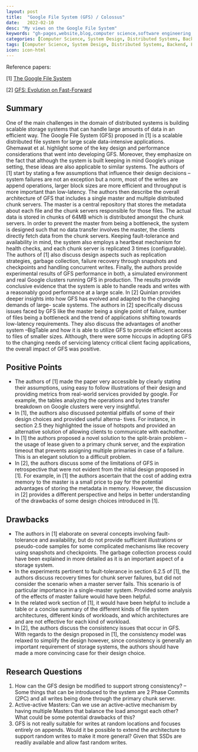 ```yaml
---
layout: post
title:  "Google File System (GFS) / Colossus"
date:   2022-02-10
desc: "My views on the Google File System"
keywords: "gh-pages,website,blog,computer science,software engineering,system design,distributed systems, file systems"
categories: [Computer Science, System Design, Distributed Systems, Backend, File systems, Software Engineering, Storage]
tags: [Computer Science, System Design, Distributed Systems, Backend, File systems, Software Engineering, Storage]
icon: icon-html
---
```

Reference papers:

\[1\] [The Google File System](https://pdos.csail.mit.edu/papers/chord:sigcomm01/chord_sigcomm.pdf)

\[2\] [GFS: Evolution on Fast-Forward](https://cacm.acm.org/magazines/2010/3/76283-gfs-evolution-on-fast-forward/fulltext)

## Summary 
One of the main challenges in the domain of distributed systems is building scalable storage systems that can handle large amounts of data in an efficient way. The Google File System (GFS) proposed in [1] is a scalable distributed file system for large scale data-intensive applications. Ghemawat et al. highlight some of the key design and performance considerations that went into developing GFS. Moreover, they emphasize on the fact that although the system is built keeping in mind Google’s unique setting, these ideas are also applicable to similar systems. The authors of [1] start by stating a few assumptions that influence their design decisions – system failures are not an exception but a norm, most of the writes are append operations, larger block sizes are more efficient and throughput is more important than low-latency. The authors then describe the overall architecture of GFS that includes a single master and multiple distributed chunk servers. The master is a central repository that stores the metadata about each file and the chunk servers responsible for those files. The actual data is stored in chunks of 64MB which is distributed amongst the chunk servers. In order to prevent the master from being a bottleneck, the system is designed such that no data transfer involves the master, the clients directly fetch data from the chunk servers. Keeping fault-tolerance and availability in mind, the system also employs a heartbeat mechanism for health checks, and each chunk server is replicated 3 times (configurable). The authors of [1] also discuss design aspects such as replication strategies, garbage collection, failure recovery through snapshots and checkpoints and handling concurrent writes. Finally, the authors provide experimental results of GFS performance in both, a simulated environment and real Google clusters running GFS in production. The results provide conclusive evidence that the system is able to handle reads and writes with a reasonably good performance at a large scale.
In [2] Quinlan provides deeper insights into how GFS has evolved and adapted to the changing demands of large- scale systems. The authors in [2] specifically discuss issues faced by GFS like the master being a single point of failure, number of files being a bottleneck and the trend of applications shifting towards low-latency requirements. They also discuss the advantages of another system –BigTable and how it is able to utilize GFS to provide efficient access to files of smaller sizes. Although, there were some hiccups in adopting GFS to the changing needs of servicing latency critical client facing applications, the overall impact of GFS was positive.

## Positive Points
* The authors of [1] made the paper very accessible by clearly stating their assumptions, using easy to follow illustrations of their design and providing metrics from real-world services provided by google. For example, the tables analyzing the operations and bytes transfer breakdown on Google clusters were very insightful.
* In [1], the authors also discussed potential pitfalls of some of their design choices and provided useful alterna- tives. For instance, in section 2.5 they highlighted the issue of hotspots and provided an alternative solution of allowing clients to communicate with eachother.
* In [1] the authors proposed a novel solution to the split-brain problem – the usage of lease given to a primary chunk server, and the expiration timeout that prevents assigning multiple primaries in case of a failure. This is an elegant solution to a difficult problem.
* In [2], the authors discuss some of the limitations of GFS in retrospective that were not evident from the initial design proposed in [1]. For example, in [1] the authors ascertain that the cost of adding extra memory to the master is a small price to pay for the potential advantages of storing the metadata in memory. However, the discussion in [2] provides a different perspective and helps in better understanding of the drawbacks of some design choices introduced in [1].

## Drawbacks
* The authors in [1] elaborate on several concepts involving fault-tolerance and availability, but do not provide sufficient illustrations or pseudo-code samples for some complicated mechanisms like recovery using snapshots and checkpoints. The garbage collection process could have been explained in more detailed as it is an important aspect of a storage system.
* In the experiments pertinent to fault-tolerance in section 6.2.5 of [1], the authors discuss recovery times for chunk server failures, but did not consider the scenario when a master server fails. This scenario is of particular importance in a single-master system. Provided some analysis of the effects of master failure would have been helpful.
* In the related work section of [1], it would have been helpful to include a table or a concise summary of the different kinds of file system architectures, different kinds of workloads, and which architectures are and are not effective for each kind of workload.
* In [2], the authors discuss the consistency issues that occur in GFS. With regards to the design proposed in [1], the consistency model was relaxed to simplify the design however, since consistency is generally an important requirement of storage systems, the authors should have made a more convincing case for their design choice.

## Research Questions
1. How can the GFS design be modified to support strong consistency? – Some things that can be introduced to the system are 2 Phase Commits (2PC) and all writes being done through the primary chunk server.
2. Active-active Masters: Can we use an active-active mechanism by having multiple Masters that balance the load amongst each other? What could be some potential drawbacks of this?
3. GFS is not really suitable for writes at random locations and focuses entirely on appends. Would it be possible to extend the architecture to support random writes to make it more general? Given that SSDs are readily available and allow fast random writes.